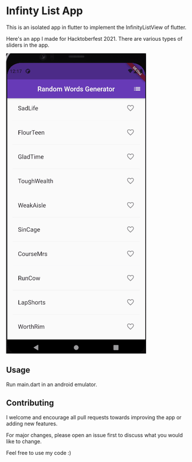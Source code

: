 # Infinty List App
This is an isolated app in flutter to implement the InfinityListView of flutter.

Here's an app I made for Hacktoberfest 2021.
There are various types of sliders in the app.

![Alt Text](Animation.gif )

## Usage

Run main.dart in an android emulator.

## Contributing

I welcome and encourage all pull requests towards improving the app or adding new features.

For major changes, please open an issue first to discuss what you would like to change.

Feel free to use my code :)
